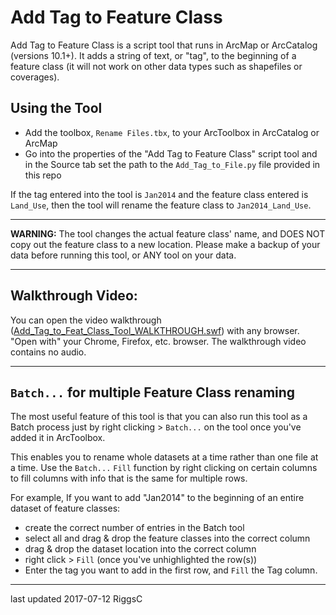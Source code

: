 # Add Tag to Feature Class

Add Tag to Feature Class is a script tool that runs in ArcMap or ArcCatalog (versions 10.1+). It adds a string of text, or "tag", to the beginning of a feature class (it will not work on other data types such as shapefiles or coverages).


## Using the Tool
- Add the toolbox, `Rename Files.tbx`, to your ArcToolbox in ArcCatalog or ArcMap
- Go into the properties of the "Add Tag to Feature Class" script tool and in the Source tab set the path to the `Add_Tag_to_File.py` file provided in this repo

If the tag entered into the tool is `Jan2014` and the feature class entered is `Land_Use`, then the tool will rename the feature class to `Jan2014_Land_Use`.

**********
**WARNING:**
The tool changes the actual feature class' name, and DOES NOT copy out the feature class to a new location. Please make a backup of your data before running this tool, or ANY tool on your data.
**********

## Walkthrough Video:
You can open the video walkthrough ([Add_Tag_to_Feat_Class_Tool_WALKTHROUGH.swf](Add_Tag_to_Feat_Class_Tool_WALKTHROUGH.swf)) with any browser. "Open with" your Chrome, Firefox, etc. browser. The walkthrough video contains no audio.

--------------------------------
## `Batch...` for multiple Feature Class renaming

The most useful feature of this tool is that you can also run this tool as a Batch process just by right clicking > `Batch...` on the tool once you've added it in ArcToolbox.

This enables you to rename whole datasets at a time rather than one file at a time.
Use the `Batch...` `Fill` function by right clicking on certain columns to fill columns with info that is the same for multiple rows.  

For example, If you want to add "Jan2014" to the beginning of an entire dataset of feature classes:
- create the correct number of entries in the Batch tool
- select all and drag & drop the feature classes into the correct column
- drag & drop the dataset location into the correct column
- right click > `Fill` (once you've unhighlighted the row(s))
- Enter the tag you want to add in the first row, and `Fill` the Tag column.
-----------------------------------
last updated 2017-07-12 RiggsC
